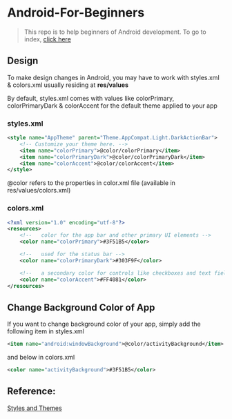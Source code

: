 # Android-For-Beginners

> This repo is to help beginners of Android development.
> To go to index, [click here](https://github.com/iamvickyav/Android-For-Beginners/blob/master/index.md)

## Design

To make design changes in Android, you may have to work with styles.xml & colors.xml usually residing at **res/values**

By default, styles.xml comes with values like colorPrimary, colorPrimaryDark & colorAccent for the default theme applied to your app

### styles.xml
```xml
<style name="AppTheme" parent="Theme.AppCompat.Light.DarkActionBar">
    <!-- Customize your theme here. -->
    <item name="colorPrimary">@color/colorPrimary</item>
    <item name="colorPrimaryDark">@color/colorPrimaryDark</item>
    <item name="colorAccent">@color/colorAccent</item>
</style>
```

@color refers to the properties in color.xml file (available in res/values/colors.xml)

### colors.xml
```xml
<?xml version="1.0" encoding="utf-8"?>
<resources>
    <!--   color for the app bar and other primary UI elements -->
    <color name="colorPrimary">#3F51B5</color>

    <!--   used for the status bar -->
    <color name="colorPrimaryDark">#303F9F</color>

    <!--   a secondary color for controls like checkboxes and text fields -->
    <color name="colorAccent">#FF4081</color>
</resources>
```

## Change Background Color of App

If you want to change background color of your app, simply add the following item in styles.xml 

```xml
<item name="android:windowBackground">@color/activityBackground</item>
```

and below in colors.xml

```xml
<color name="activityBackground">#3F51B5</color>
```

## Reference:

[Styles and Themes](https://developer.android.com/guide/topics/ui/look-and-feel/themes)
